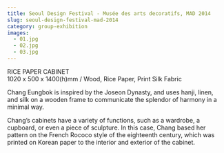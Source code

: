 ```yaml
---
title: Seoul Design Festival - Musée des arts decoratifs, MAD 2014
slug: seoul-design-festival-mad-2014
category: group-exhibition
images:
  - 01.jpg
  - 02.jpg
  - 03.jpg
---
```


RICE PAPER CABINET    
1020 x 500 x 1400(h)mm / Wood, Rice Paper, Print Silk Fabric

Chang Eungbok is inspired by the Joseon Dynasty, and uses hanji, linen, and silk on a wooden frame to communicate the splendor of harmony in a minimal way.

Chang’s cabinets have a variety of functions, such as a wardrobe, a cupboard, or even a piece of sculpture. In this case, Chang based her pattern on the French Rococo style  of the eighteenth century, which was printed on Korean paper to the  interior and exterior of the cabinet.
